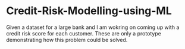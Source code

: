 # Credit-Risk-Modelling-using-ML


Given a dataset for a large bank and I am wokring on coming up with a credit risk score for each customer.
These are only a prototype demonstrating how this problem could be solved.
